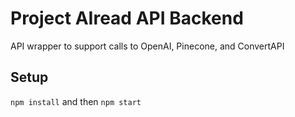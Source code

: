 # Project AIread API Backend

API wrapper to support calls to OpenAI, Pinecone, and ConvertAPI

## Setup
`npm install` and then `npm start`
